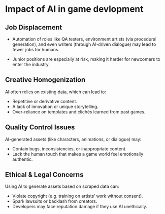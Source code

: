 # Impact of AI in game devlopment 

## Job Displacement
- Automation of roles like QA testers, environment artists (via procedural generation), and even writers (through AI-driven dialogue) may lead to fewer jobs for humans.

- Junior positions are especially at risk, making it harder for newcomers to enter the industry.

## Creative Homogenization
AI often relies on existing data, which can lead to:
- Repetitive or derivative content.
- A lack of innovation or unique storytelling.
- Over-reliance on templates and clichés learned from past games.

## Quality Control Issues
  AI-generated assets (like characters, animations, or dialogue) may:
- Contain bugs, inconsistencies, or inappropriate content.
- Lack the human touch that makes a game world feel emotionally authentic.

 ## Ethical & Legal Concerns
Using AI to generate assets based on scraped data can:
- Violate copyright (e.g. training on artists’ work without consent).
- Spark lawsuits or backlash from creators.
- Developers may face reputation damage if they use AI unethically.

 




  





